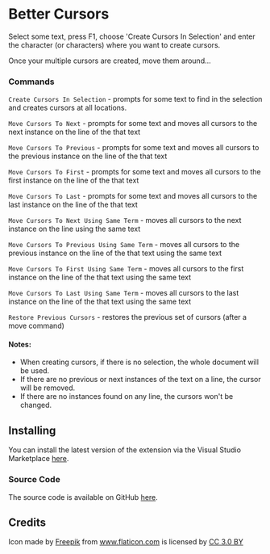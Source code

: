 # Better Cursors

Select some text, press F1, choose 'Create Cursors In Selection' and enter the character (or characters) where you want to create cursors.

Once your multiple cursors are created, move them around...

### Commands

`Create Cursors In Selection` - prompts for some text to find in the selection and creates cursors at all locations.

`Move Cursors To Next` - prompts for some text and moves all cursors to the next instance on the line of the that text

`Move Cursors To Previous` - prompts for some text and moves all cursors to the previous instance on the line of the that text

`Move Cursors To First` - prompts for some text and moves all cursors to the first instance on the line of the that text

`Move Cursors To Last` - prompts for some text and moves all cursors to the last instance on the line of the that text

`Move Cursors To Next Using Same Term` - moves all cursors to the next instance on the line using the same text

`Move Cursors To Previous Using Same Term` - moves all cursors to the previous instance on the line of the that text using the same text

`Move Cursors To First Using Same Term` - moves all cursors to the first instance on the line of the that text using the same text

`Move Cursors To Last Using Same Term` - moves all cursors to the last instance on the line of the that text using the same text

`Restore Previous Cursors` - restores the previous set of cursors (after a move command)

#### Notes:

- When creating cursors, if there is no selection, the whole document will be used.
- If there are no previous or next instances of the text on a line, the cursor will be removed.
- If there are no instances found on any line, the cursors won't be changed.

## Installing

You can install the latest version of the extension via the Visual Studio Marketplace [here](https://marketplace.visualstudio.com/items?itemName=Gruntfuggly.better-cursors).

### Source Code

The source code is available on GitHub [here](https://github.com/Gruntfuggly/better-cursors).

## Credits

Icon made by <a href="http://www.freepik.com" title="Freepik">Freepik</a> from <a href="https://www.flaticon.com/" title="Flaticon">www.flaticon.com</a> is licensed by <a href="http://creativecommons.org/licenses/by/3.0/" title="Creative Commons BY 3.0" target="_blank">CC 3.0 BY</a>